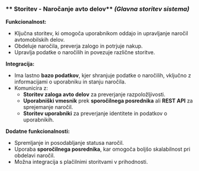 ### ** Storitev - Naročanje avto delov** *(Glavna storitev sistema)*  
**Funkcionalnost:**  
- Ključna storitev, ki omogoča uporabnikom oddajo in upravljanje naročil avtomobilskih delov.  
- Obdeluje naročila, preverja zalogo in potrjuje nakup.  
- Upravlja podatke o naročilih in povezuje različne storitve.  

**Integracija:**  
- Ima lastno **bazo podatkov**, kjer shranjuje podatke o naročilih, vključno z informacijami o uporabniku in stanju naročila.  
- Komunicira z:  
  - **Storitev zaloga avto delov** za preverjanje razpoložljivosti.  
  - **Uporabniški vmesnik** prek **sporočilnega posrednika** ali **REST API** za sprejemanje naročil.  
  - **Storitev uporabniki** za preverjanje identitete in podatkov o uporabnikih.  


**Dodatne funkcionalnosti:**  
- Spremljanje in posodabljanje statusa naročil.  
- Uporaba **sporočilnega posrednika**, kar omogoča boljšo skalabilnost pri obdelavi naročil.  
- Možna integracija s plačilnimi storitvami v prihodnosti.  
